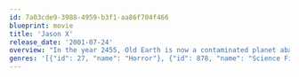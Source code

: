 ```yaml
---
id: 7a03cde9-3988-4959-b3f1-aa86f704f466
blueprint: movie
title: 'Jason X'
release_date: '2001-07-24'
overview: "In the year 2455, Old Earth is now a contaminated planet abandoned for centuries -- a brown world of violent storms, toxic landmasses and poisonous seas. Yet humans have returned to the deadly place that they once fled, not to live, but to research the ancient, rusting artifacts of the long-gone civilizations. But it's not the harmful environment that could prove fatal to the intrepid, young explorers who have just landed on Old Earth. For them, it's Friday the 13th, and Jason lives!"
genres: '[{"id": 27, "name": "Horror"}, {"id": 878, "name": "Science Fiction"}]'
---
```

